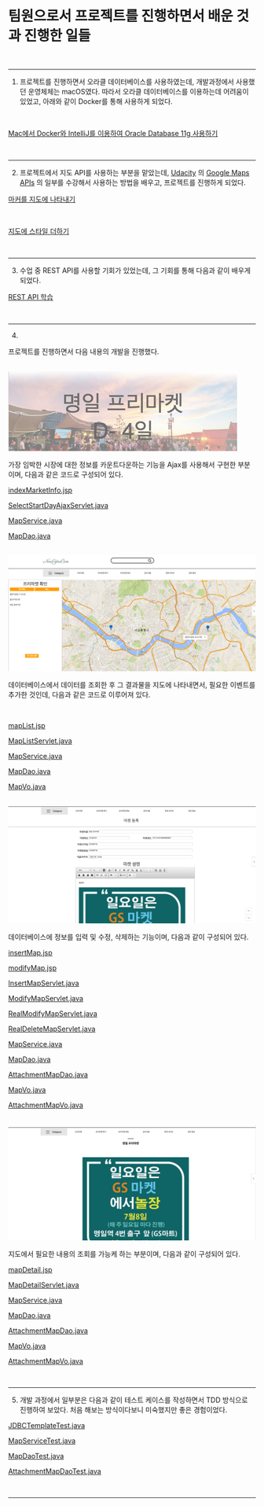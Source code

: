 <h1>팀원으로서 프로젝트를 진행하면서 배운 것과 진행한 일들</h1>

<br>

<hr>

1) 프로젝트를 진행하면서 오라클 데이터베이스를 사용하였는데, 개발과정에서 사용했던 운영체체는 macOS였다. 따라서 오라클 데이터베이스를 이용하는데 어려움이 있었고, 아래와 같이 Docker를 통해 사용하게 되었다.

 <br>

[Mac에서 Docker와 IntelliJ를 이용하여 Oracle Database 11g 사용하기](https://github.com/ysjhmtb/khProjectJuly/blob/master/saved/myTask/%EB%AC%B8%EC%84%9C/Mac%EC%97%90%EC%84%9C%20Docker%EC%99%80%20IntelliJ%EB%A5%BC%20%EC%9D%B4%EC%9A%A9%ED%95%98%EC%97%AC%20Oracle%20Database%2011g%20%EC%82%AC%EC%9A%A9%ED%95%98%EA%B8%B0.md)

<br>

<hr>

2) 프로젝트에서 지도 API를 사용하는 부분을 맡았는데, [Udacity](https://www.udacity.com/) 의 [Google Maps APIs](https://www.udacity.com/course/google-maps-apis--ud864) 의 일부를 수강해서 사용하는 방법을 배우고, 프로젝트를 진행하게 되었다. <br>

[마커를 지도에 나타내기](https://github.com/ysjhmtb/khProjectJuly/blob/master/saved/myTask/%EB%AC%B8%EC%84%9C/Making%20your%20Mark/%EB%A7%88%EC%BB%A4%EB%A5%BC%20%EC%A7%80%EB%8F%84%EC%97%90%20%EB%82%98%ED%83%80%EB%82%B4%EA%B8%B0.md)

<br>

[지도에 스타일 더하기](https://github.com/ysjhmtb/khProjectJuly/blob/master/saved/myTask/%EB%AC%B8%EC%84%9C/Being%20Stylish/%EC%A7%80%EB%8F%84%EC%97%90%20%EC%8A%A4%ED%83%80%EC%9D%BC%20%EB%8D%94%ED%95%98%EA%B8%B0.md)

<br>

<hr>

3) 수업 중 REST API를 사용할 기회가 있었는데, 그 기회를 통해 다음과 같이 배우게 되었다.

[REST API 학습](https://github.com/ysjhmtb/khProjectJuly/blob/master/saved/myTask/%EB%AC%B8%EC%84%9C/REST%20API%20%ED%95%99%EC%8A%B5.md)

<br>

<hr>

4) 

프로젝트를 진행하면서 다음 내용의 개발을 진행했다.

<br>

<img src="https://github.com/ysjhmtb/khProjectJuly/blob/master/saved/withMembers/%ED%94%84%EB%A1%9C%EC%A0%9D%ED%8A%B8%20%EA%B2%B0%EA%B3%BC%20%EC%82%AC%EC%A7%84/%EC%9E%84%EB%B0%95%ED%95%9C%20%EC%8B%9C%EC%9E%A5%20Dday.png?raw=true">

가장 임박한 시장에 대한 정보를 카운트다운하는 기능을 Ajax를 사용해서 구현한 부분이며, 다음과 같은 코드로 구성되어 있다.

[indexMarketInfo.jsp](https://github.com/ysjhmtb/khProjectJuly/blob/master/saved/withMembers/totalpageJuly10JKH/myWebProject/web/indexMarketInfo.jsp)

[SelectStartDayAjaxServlet.java](https://github.com/ysjhmtb/khProjectJuly/blob/master/saved/withMembers/totalpageJuly10JKH/myWebProject/src/com/kh/java/map/controller/SelectStartDayAjaxServlet.java)

[MapService.java](https://github.com/ysjhmtb/khProjectJuly/blob/master/saved/withMembers/totalpageJuly10JKH/myWebProject/src/com/kh/java/map/model/service/MapService.java)

[MapDao.java](https://github.com/ysjhmtb/khProjectJuly/blob/master/saved/withMembers/totalpageJuly10JKH/myWebProject/src/com/kh/java/map/model/dao/MapDao.java)





<br>

<img src="https://raw.githubusercontent.com/ysjhmtb/khProjectJuly/master/saved/withMembers/%ED%94%84%EB%A1%9C%EC%A0%9D%ED%8A%B8%20%EA%B2%B0%EA%B3%BC%20%EC%82%AC%EC%A7%84/%EC%8B%9C%EC%9E%A5%20%EC%9C%84%EC%B9%98%EC%99%80%20%EC%9D%B4%EB%B2%A4%ED%8A%B8.png">

데이터베이스에서 데이터를 조회한 후 그 결과물을 지도에 나타내면서, 필요한 이벤트를 추가한 것인데, 다음과 같은 코드로 이루어져 있다.

<br>

[mapList.jsp](https://github.com/ysjhmtb/khProjectJuly/blob/master/saved/withMembers/totalpageJuly10JKH/myWebProject/web/views/map/mapList.jsp)

[MapListServlet.java](https://github.com/ysjhmtb/khProjectJuly/blob/master/saved/withMembers/totalpageJuly10JKH/myWebProject/src/com/kh/java/map/controller/MapListServlet.java)

[MapService.java](https://github.com/ysjhmtb/khProjectJuly/blob/master/saved/withMembers/totalpageJuly10JKH/myWebProject/src/com/kh/java/map/model/service/MapService.java)

[MapDao.java](https://github.com/ysjhmtb/khProjectJuly/blob/master/saved/withMembers/totalpageJuly10JKH/myWebProject/src/com/kh/java/map/model/dao/MapDao.java)

[MapVo.java](https://github.com/ysjhmtb/khProjectJuly/blob/master/saved/withMembers/totalpageJuly10JKH/myWebProject/src/com/kh/java/map/model/vo/MapVo.java)

<br>

<img src="https://github.com/ysjhmtb/khProjectJuly/blob/master/saved/withMembers/%ED%94%84%EB%A1%9C%EC%A0%9D%ED%8A%B8%20%EA%B2%B0%EA%B3%BC%20%EC%82%AC%EC%A7%84/%EC%8B%9C%EC%9E%A5%20%EC%A0%95%EB%B3%B4%20%EB%93%B1%EB%A1%9D.png?raw=true">



데이터베이스에 정보를 입력 및 수정, 삭제하는 기능이며, 다음과 같이 구성되어 있다.

[insertMap.jsp](https://github.com/ysjhmtb/khProjectJuly/blob/master/saved/withMembers/totalpageJuly10JKH/myWebProject/web/views/map/insertMap.jsp)

[modifyMap.jsp](https://github.com/ysjhmtb/khProjectJuly/blob/master/saved/withMembers/totalpageJuly10JKH/myWebProject/web/views/map/modifyMap.jsp)

[InsertMapServlet.java](https://github.com/ysjhmtb/khProjectJuly/blob/master/saved/withMembers/totalpageJuly10JKH/myWebProject/src/com/kh/java/map/controller/InsertMapServlet.java)

[ModifyMapServlet.java](https://github.com/ysjhmtb/khProjectJuly/blob/master/saved/withMembers/totalpageJuly10JKH/myWebProject/src/com/kh/java/map/controller/ModifyMapServlet.java)

[RealModifyMapServlet.java](https://github.com/ysjhmtb/khProjectJuly/blob/master/saved/withMembers/totalpageJuly10JKH/myWebProject/src/com/kh/java/map/controller/RealModifyMapServlet.java)

[RealDeleteMapServlet.java](https://github.com/ysjhmtb/khProjectJuly/blob/master/saved/withMembers/totalpageJuly10JKH/myWebProject/src/com/kh/java/map/controller/RealDeleteMapServlet.java)

[MapService.java](https://github.com/ysjhmtb/khProjectJuly/blob/master/saved/withMembers/totalpageJuly10JKH/myWebProject/src/com/kh/java/map/model/service/MapService.java)

[MapDao.java](https://github.com/ysjhmtb/khProjectJuly/blob/master/saved/withMembers/totalpageJuly10JKH/myWebProject/src/com/kh/java/map/model/dao/MapDao.java)

[AttachmentMapDao.java](https://github.com/ysjhmtb/khProjectJuly/blob/master/saved/withMembers/totalpageJuly10JKH/myWebProject/src/com/kh/java/map/model/dao/AttachmentMapDao.java)

[MapVo.java](https://github.com/ysjhmtb/khProjectJuly/blob/master/saved/withMembers/totalpageJuly10JKH/myWebProject/src/com/kh/java/map/model/vo/MapVo.java)

[AttachmentMapVo.java](https://github.com/ysjhmtb/khProjectJuly/blob/master/saved/withMembers/totalpageJuly10JKH/myWebProject/src/com/kh/java/map/model/vo/AttachmentMapVo.java)

<br>

<img src="https://github.com/ysjhmtb/khProjectJuly/blob/master/saved/withMembers/%ED%94%84%EB%A1%9C%EC%A0%9D%ED%8A%B8%20%EA%B2%B0%EA%B3%BC%20%EC%82%AC%EC%A7%84/%EC%8B%9C%EC%9E%A5%20%EC%A0%95%EB%B3%B4%20%EC%83%81%EC%84%B8%20%EC%A1%B0%ED%9A%8C.png?raw=true">

지도에서 필요한 내용의 조회를 가능케 하는 부분이며, 다음과 같이 구성되어 있다.

[mapDetail.jsp](https://github.com/ysjhmtb/khProjectJuly/blob/master/saved/withMembers/totalpageJuly10JKH/myWebProject/web/views/map/mapDetail.jsp)

[MapDetailServlet.java](https://github.com/ysjhmtb/khProjectJuly/blob/master/saved/withMembers/totalpageJuly10JKH/myWebProject/src/com/kh/java/map/controller/MapDetailServlet.java)

[MapService.java](https://github.com/ysjhmtb/khProjectJuly/blob/master/saved/withMembers/totalpageJuly10JKH/myWebProject/src/com/kh/java/map/model/service/MapService.java)

[MapDao.java](https://github.com/ysjhmtb/khProjectJuly/blob/master/saved/withMembers/totalpageJuly10JKH/myWebProject/src/com/kh/java/map/model/dao/MapDao.java)

[AttachmentMapDao.java](https://github.com/ysjhmtb/khProjectJuly/blob/master/saved/withMembers/totalpageJuly10JKH/myWebProject/src/com/kh/java/map/model/dao/AttachmentMapDao.java)

[MapVo.java](https://github.com/ysjhmtb/khProjectJuly/blob/master/saved/withMembers/totalpageJuly10JKH/myWebProject/src/com/kh/java/map/model/vo/MapVo.java)

[AttachmentMapVo.java](https://github.com/ysjhmtb/khProjectJuly/blob/master/saved/withMembers/totalpageJuly10JKH/myWebProject/src/com/kh/java/map/model/vo/AttachmentMapVo.java)

<br>

<hr>

5) 개발 과정에서 일부분은 다음과 같이 테스트 케이스를 작성하면서 TDD 방식으로 진행하여 보았다. 처음 해보는 방식이다보니 미숙했지만 좋은 경험이었다.

[JDBCTemplateTest.java](https://github.com/ysjhmtb/khProjectJuly/blob/master/saved/myTask/stepJune9/myWebProject/src/com/kh/java/common/test/JDBCTemplateTest.java)

[MapServiceTest.java](https://github.com/ysjhmtb/khProjectJuly/blob/master/saved/myTask/stepJune9/myWebProject/src/com/kh/java/map/model/service/test/MapServiceTest.java)

[MapDaoTest.java](https://github.com/ysjhmtb/khProjectJuly/blob/master/saved/myTask/stepJune9/myWebProject/src/com/kh/java/map/model/dao/test/MapDaoTest.java)

[AttachmentMapDaoTest.java](https://github.com/ysjhmtb/khProjectJuly/blob/master/saved/myTask/stepJune9/myWebProject/src/com/kh/java/map/model/dao/test/AttachmentMapDaoTest.java)

<br>

<hr>



